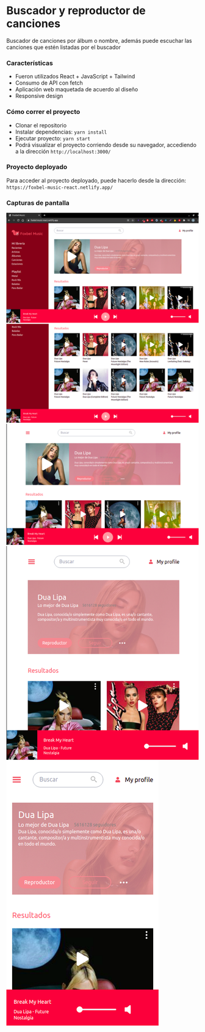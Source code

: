 # Buscador y reproductor de canciones

Buscador de canciones por álbum o nombre, además puede escuchar las canciones que estén listadas por el buscador

### Características

- Fueron utilizados React + JavaScript + Tailwind
- Consumo de API con fetch
- Aplicación web maquetada de acuerdo al diseño
- Responsive design

### Cómo correr el proyecto

- Clonar el repositorio
- Instalar dependencias: `yarn install`
- Ejecutar proyecto: `yarn start`
- Podrá visualizar el proyecto corriendo desde su navegador, accediendo a la dirección `http://localhost:3000/`

### Proyecto deployado

Para acceder al proyecto deployado, puede hacerlo desde la dirección: `https://foxbel-music-react.netlify.app/`

### Capturas de pantalla

![](https://raw.githubusercontent.com/AlexisEche/foxbel-music-react/main/src/assets/images/screenshots/image1.png)
![](https://raw.githubusercontent.com/AlexisEche/foxbel-music-react/main/src/assets/images/screenshots/image2.png)
![](https://raw.githubusercontent.com/AlexisEche/foxbel-music-react/main/src/assets/images/screenshots/image3.png)
![](https://raw.githubusercontent.com/AlexisEche/foxbel-music-react/main/src/assets/images/screenshots/image4.png)
![](https://raw.githubusercontent.com/AlexisEche/foxbel-music-react/main/src/assets/images/screenshots/image5.png)
